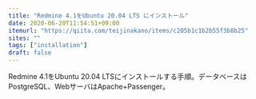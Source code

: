 ```yaml
---
title: "Redmine 4.1をUbuntu 20.04 LTS にインストール"
date: 2020-06-20T11:54:51+09:00
itemurl: "https://qiita.com/teijinakano/items/c205b1c1b2b55f3b8b25"
sites: ""
tags: ["installation"]
draft: false
---
```


Redmine 4.1をUbuntu 20.04 LTSにインストールする手順。データベースはPostgreSQL、WebサーバはApache+Passenger。
